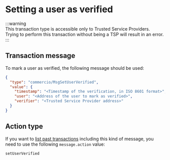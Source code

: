 # Setting a user as verified

:::warning  
This transaction type is accessible only to Trusted Service Providers.  
Trying to perform this transaction without being a TSP will result in an error.  
:::

## Transaction message
To mark a user as verified, the following message should be used: 

```json
{
  "type": "commercio/MsgSetUserVerified",
  "value": {
    "timestamp": "<Timestamp of the verification, in ISO 8601 format>",
    "user": "<Address of the user to mark as verified>",
    "verifier": "<Trusted Service Provider address>"
  }
}
```

## Action type
If you want to [list past transactions](../../../developers/listing-transactions.md) including this kind of message,
you need to use the following `message.action` value: 

```
setUserVerified
```  